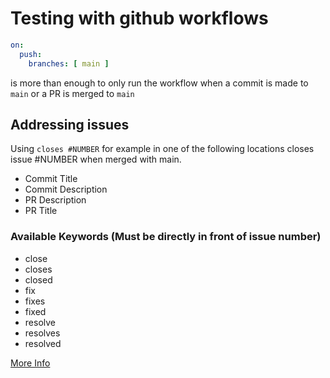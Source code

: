 # Testing with github workflows

```yml
on:
  push:
    branches: [ main ]
```
is more than enough to only run the workflow when a commit is made to `main` or a PR is merged to `main`

## Addressing issues

Using `closes #NUMBER` for example in one of the following locations closes issue #NUMBER when merged with main.

- Commit Title
- Commit Description
- PR Description
- PR Title

### Available Keywords (Must be directly in front of issue number)

- close
- closes
- closed
- fix
- fixes
- fixed
- resolve
- resolves
- resolved

[More Info](https://docs.github.com/en/issues/tracking-your-work-with-issues/using-issues/linking-a-pull-request-to-an-issue)
